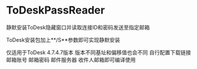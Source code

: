 # ToDeskPassReader
静默安装ToDesk隐藏窗口并读取连接ID和密码发送至指定邮箱

ToDesk安装包加上**/S**参数即可实现静默安装

仅适用于ToDesk 4.7.4.7版本 版本不同基址和偏移值也会不同
自行配置下载链接 邮箱账号 邮箱密码 邮件服务器 收件人邮箱即可编译使用
